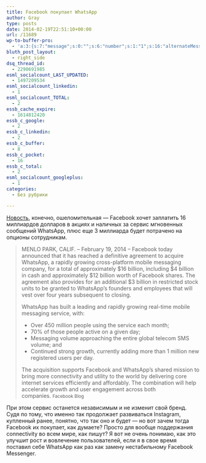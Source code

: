 ```yaml
---
title: Facebook покупает WhatsApp
author: Gray
type: posts
date: 2014-02-19T22:51:10+00:00
url: /11689
wp-to-buffer-pro:
  - 'a:3:{s:7:"message";s:0:"";s:6:"number";s:1:"1";s:16:"alternateMessage";s:0:"";}'
bluth_post_layout:
  - right_side
dsq_thread_id:
  - 2290691985
esml_socialcount_LAST_UPDATED:
  - 1497209534
esml_socialcount_linkedin:
  - 1
esml_socialcount_TOTAL:
  - 2
essb_cache_expire:
  - 1614812420
essb_c_google:
  - 2
essb_c_linkedin:
  - 2
essb_c_buffer:
  - 8
essb_c_pocket:
  - 16
essb_c_total:
  - 2
esml_socialcount_googleplus:
  - 1
categories:
  - Без рубрики

---
```








<a href="http://newsroom.fb.com/News/805/Facebook-to-Acquire-WhatsApp" target="_blank">Новость</a>, конечно, ошеломительная — Facebook хочет заплатить 16 миллиардов долларов в акциях и наличных за сервис мгновенных сообщений WhatsApp, плюс еще 3 миллиарда будет потрачено на опционы сотрудникам.

> MENLO PARK, CALIF. – February 19, 2014 – Facebook today announced that it has reached a definitive agreement to acquire WhatsApp, a rapidly growing cross-platform mobile messaging company, for a total of approximately $16 billion, including $4 billion in cash and approximately $12 billion worth of Facebook shares. The agreement also provides for an additional $3 billion in restricted stock units to be granted to WhatsApp’s founders and employees that will vest over four years subsequent to closing.
> 
> WhatsApp has built a leading and rapidly growing real-time mobile messaging service, with:
> 
>   * Over 450 million people using the service each month;
>   * 70% of those people active on a given day;
>   * Messaging volume approaching the entire global telecom SMS volume; and
>   * Continued strong growth, currently adding more than 1 million new registered users per day.
> 
> The acquisition supports Facebook and WhatsApp&#8217;s shared mission to bring more connectivity and utility to the world by delivering core internet services efficiently and affordably. The combination will help accelerate growth and user engagement across both companies. <small>Facebook Blog</small>

При этом сервис останется независимым и не изменит свой бренд. Судя по тому, что именно так продолжает развиваться Instagram, купленный ранее, понятно, что так оно и будет — но вот зачем тогда Facebook их покупает, как думаете? Просто для вообще поддержания connectivity во всем мире, как пишут? Я вот не очень понимаю, как это улучшит рост и вовлечение пользователей, если я в свое время поставил себе WhatsApp как раз как замену нестабильному Facebook Messenger.